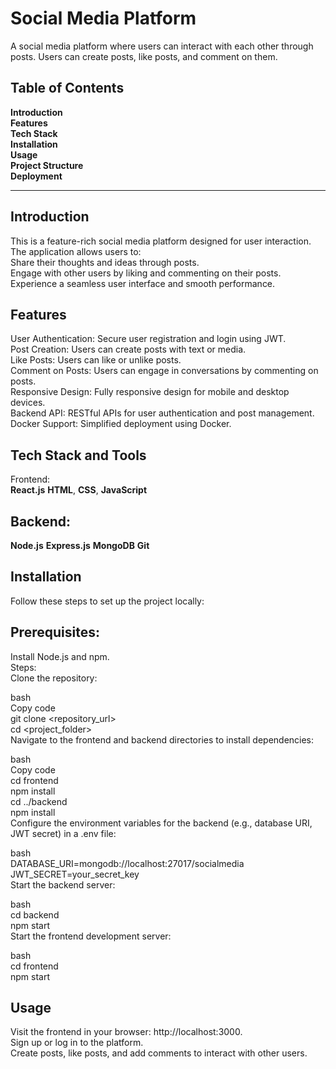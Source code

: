 # Social Media Platform <br/>
A social media platform where users can interact with each other through posts. Users can create posts, like posts, and comment on them.

## Table of Contents <br/>
**Introduction**  <br/>
**Features** <br/>
**Tech Stack** <br/>
**Installation** <br/>
**Usage** <br/>
**Project Structure** <br/>
**Deployment** <br/>

<hr> 

 ## Introduction <br/>
This is a feature-rich social media platform designed for user interaction. The application allows users to:
 <br/>
Share their thoughts and ideas through posts.  <br/>
Engage with other users by liking and commenting on their posts.  <br/>
Experience a seamless user interface and smooth performance.  <br/>

## Features
User Authentication: Secure user registration and login using JWT.  <br/>
Post Creation: Users can create posts with text or media.  <br/>
Like Posts: Users can like or unlike posts. <br/>
Comment on Posts: Users can engage in conversations by commenting on posts. <br/>
Responsive Design: Fully responsive design for mobile and desktop devices. <br/>
Backend API: RESTful APIs for user authentication and post management. <br/>
Docker Support: Simplified deployment using Docker. <br/>
## Tech Stack and Tools
Frontend: <br/>
**React.js**
 **HTML**, **CSS**, **JavaScript** <br/>
## Backend:   <br/>
**Node.js**
**Express.js**
**MongoDB**
**Git**  <br/>
## Installation <br/>
Follow these steps to set up the project locally: <br/>

## Prerequisites: <br/>
Install Node.js and npm. <br/>
Steps: <br/>
Clone the repository: <br/>

bash <br/>
Copy code <br/>
git clone <repository_url> <br/>
cd <project_folder> <br/>
Navigate to the frontend and backend directories to install dependencies: <br/>

bash <br/>
Copy code <br/>
cd frontend <br/>
npm install <br/>
cd ../backend <br/>
npm install <br/>
Configure the environment variables for the backend (e.g., database URI, JWT secret) in a .env file: <br/>

bash <br/>
DATABASE_URI=mongodb://localhost:27017/socialmedia <br/>
JWT_SECRET=your_secret_key <br/>
Start the backend server: <br/>

bash <br/>
cd backend <br/>
npm start <br/>
Start the frontend development server: <br/>

bash <br/>
cd frontend <br/>
npm start <br/>

## Usage  <br/>
Visit the frontend in your browser: http://localhost:3000. <br/>
Sign up or log in to the platform. <br/>
Create posts, like posts, and add comments to interact with other users. <br/>
         
